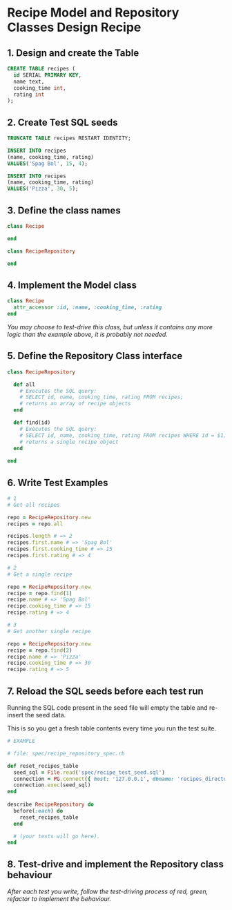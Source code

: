 # Recipe Model and Repository Classes Design Recipe

## 1. Design and create the Table

```sql
CREATE TABLE recipes (
  id SERIAL PRIMARY KEY,
  name text,
  cooking_time int,
  rating int
);
```

## 2. Create Test SQL seeds

```sql
TRUNCATE TABLE recipes RESTART IDENTITY;

INSERT INTO recipes
(name, cooking_time, rating)
VALUES('Spag Bol', 15, 4);

INSERT INTO recipes
(name, cooking_time, rating)
VALUES('Pizza', 30, 5);
```

## 3. Define the class names

```ruby
class Recipe

end 

class RecipeRepository

end
```

## 4. Implement the Model class

```ruby
class Recipe
  attr_accessor :id, :name, :cooking_time, :rating
end
```

*You may choose to test-drive this class, but unless it contains any more logic than the example above, it is probably not needed.*

## 5. Define the Repository Class interface

```ruby
class RecipeRepository

  def all 
    # Executes the SQL query:
    # SELECT id, name, cooking_time, rating FROM recipes;
    # returns an array of recipe objects
  end

  def find(id)
    # Executes the SQL query:
    # SELECT id, name, cooking_time, rating FROM recipes WHERE id = $1;
    # returns a single recipe object
  end
  
end
```

## 6. Write Test Examples

```ruby
# 1
# Get all recipes

repo = RecipeRepository.new 
recipes = repo.all

recipes.length # => 2
recipes.first.name # => 'Spag Bol'
recipes.first.cooking_time # => 15
recipes.first.rating # => 4

# 2
# Get a single recipe

repo = RecipeRepository.new
recipe = repo.find(1)
recipe.name # => 'Spag Bol'
recipe.cooking_time # => 15
recipe.rating # => 4

# 3
# Get another single recipe

repo = RecipeRepository.new
recipe = repo.find(2)
recipe.name # => 'Pizza'
recipe.cooking_time # => 30
recipe.rating # => 5
```

## 7. Reload the SQL seeds before each test run

Running the SQL code present in the seed file will empty the table and re-insert the seed data.

This is so you get a fresh table contents every time you run the test suite.

```ruby
# EXAMPLE

# file: spec/recipe_repository_spec.rb

def reset_recipes_table
  seed_sql = File.read('spec/recipe_test_seed.sql')
  connection = PG.connect({ host: '127.0.0.1', dbname: 'recipes_directory_test' })
  connection.exec(seed_sql)
end
  
describe RecipeRepository do
  before(:each) do 
    reset_recipes_table
  end

  # (your tests will go here).
end
```

## 8. Test-drive and implement the Repository class behaviour

_After each test you write, follow the test-driving process of red, green, refactor to implement the behaviour._